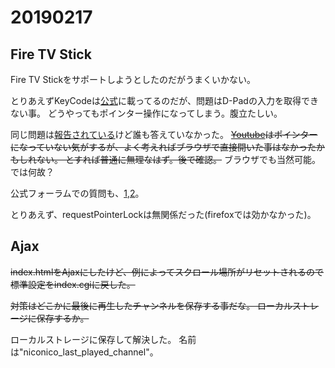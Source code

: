 # 20190217
## Fire TV Stick
Fire TV Stickをサポートしようとしたのだがうまくいかない。

とりあえずKeyCodeは[公式](https://developer.amazon.com/ja/docs/fire-tv/supporting-controllers-in-web-apps.html)に載ってるのだが、問題はD-Padの入力を取得できない事。
どうやってもポインター操作になってしまう。腹立たしい。

同じ問題は[報告されている](https://stackoverflow.com/questions/54300960/optimizing-a-html5-website-for-firetv-firestick)けど誰も答えていなかった。
~~[Youtube](https://www.youtube.com/tv)はポインターになっていない気がするが、よく考えればブラウザで直接開いた事はなかったかもしれない。
とすれば普通に無理なはず。後で確認。~~ ブラウザでも当然可能。では何故？

公式フォーラムでの質問も、[1](https://forums.developer.amazon.com/questions/197779/optimizing-a-html5-website-for-firetvfirestickopti.html),[2](https://forums.developer.amazon.com/questions/174472/website-navigation-using-amazon-fire-tv-remote.html)。

とりあえず、requestPointerLockは無関係だった(firefoxでは効かなかった)。

## Ajax
~~index.htmlをAjaxにしたけど、例によってスクロール場所がリセットされるので標準設定をindex.cgiに戻した。~~

~~対策はどこかに最後に再生したチャンネルを保存する事だな。
ローカルストレージに保存するか。~~

ローカルストレージに保存して解決した。
名前は"niconico_last_played_channel"。

